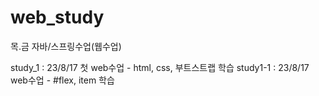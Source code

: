 # web_study
목.금 자바/스프링수업(웹수업)

study_1 : 23/8/17 첫 web수업 - html, css, 부트스트랩 학습
study1-1 : 23/8/17 web수업 - #flex, item 학습 

